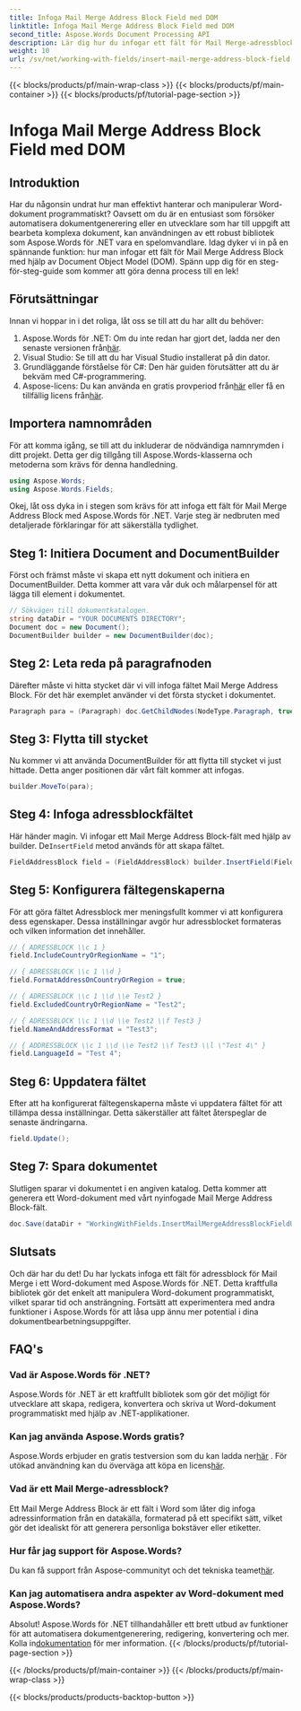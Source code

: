 ```yaml
---
title: Infoga Mail Merge Address Block Field med DOM
linktitle: Infoga Mail Merge Address Block Field med DOM
second_title: Aspose.Words Document Processing API
description: Lär dig hur du infogar ett fält för Mail Merge-adressblock i Word-dokument med Aspose.Words för .NET med den här omfattande, steg-för-steg-guiden.
weight: 10
url: /sv/net/working-with-fields/insert-mail-merge-address-block-field-using-dom/
---
```


{{< blocks/products/pf/main-wrap-class >}}
{{< blocks/products/pf/main-container >}}
{{< blocks/products/pf/tutorial-page-section >}}

# Infoga Mail Merge Address Block Field med DOM

## Introduktion

Har du någonsin undrat hur man effektivt hanterar och manipulerar Word-dokument programmatiskt? Oavsett om du är en entusiast som försöker automatisera dokumentgenerering eller en utvecklare som har till uppgift att bearbeta komplexa dokument, kan användningen av ett robust bibliotek som Aspose.Words för .NET vara en spelomvandlare. Idag dyker vi in på en spännande funktion: hur man infogar ett fält för Mail Merge Address Block med hjälp av Document Object Model (DOM). Spänn upp dig för en steg-för-steg-guide som kommer att göra denna process till en lek!

## Förutsättningar

Innan vi hoppar in i det roliga, låt oss se till att du har allt du behöver:

1.  Aspose.Words för .NET: Om du inte redan har gjort det, ladda ner den senaste versionen från[här](https://releases.aspose.com/words/net/).
2. Visual Studio: Se till att du har Visual Studio installerat på din dator.
3. Grundläggande förståelse för C#: Den här guiden förutsätter att du är bekväm med C#-programmering.
4.  Aspose-licens: Du kan använda en gratis provperiod från[här](https://releases.aspose.com/) eller få en tillfällig licens från[här](https://purchase.aspose.com/temporary-license/).

## Importera namnområden

För att komma igång, se till att du inkluderar de nödvändiga namnrymden i ditt projekt. Detta ger dig tillgång till Aspose.Words-klasserna och metoderna som krävs för denna handledning.

```csharp
using Aspose.Words;
using Aspose.Words.Fields;
```

Okej, låt oss dyka in i stegen som krävs för att infoga ett fält för Mail Merge Address Block med Aspose.Words för .NET. Varje steg är nedbruten med detaljerade förklaringar för att säkerställa tydlighet.

## Steg 1: Initiera Document and DocumentBuilder

Först och främst måste vi skapa ett nytt dokument och initiera en DocumentBuilder. Detta kommer att vara vår duk och målarpensel för att lägga till element i dokumentet.

```csharp
// Sökvägen till dokumentkatalogen.
string dataDir = "YOUR DOCUMENTS DIRECTORY";
Document doc = new Document();
DocumentBuilder builder = new DocumentBuilder(doc);
```

## Steg 2: Leta reda på paragrafnoden

Därefter måste vi hitta stycket där vi vill infoga fältet Mail Merge Address Block. För det här exemplet använder vi det första stycket i dokumentet.

```csharp
Paragraph para = (Paragraph) doc.GetChildNodes(NodeType.Paragraph, true)[0];
```

## Steg 3: Flytta till stycket

Nu kommer vi att använda DocumentBuilder för att flytta till stycket vi just hittade. Detta anger positionen där vårt fält kommer att infogas.

```csharp
builder.MoveTo(para);
```

## Steg 4: Infoga adressblockfältet

Här händer magin. Vi infogar ett Mail Merge Address Block-fält med hjälp av builder. De`InsertField` metod används för att skapa fältet.

```csharp
FieldAddressBlock field = (FieldAddressBlock) builder.InsertField(FieldType.FieldAddressBlock, false);
```

## Steg 5: Konfigurera fältegenskaperna

För att göra fältet Adressblock mer meningsfullt kommer vi att konfigurera dess egenskaper. Dessa inställningar avgör hur adressblocket formateras och vilken information det innehåller.

```csharp
// { ADRESSBLOCK \\c 1 }
field.IncludeCountryOrRegionName = "1";

// { ADRESSBLOCK \\c 1 \\d }
field.FormatAddressOnCountryOrRegion = true;

// { ADRESSBLOCK \\c 1 \\d \\e Test2 }
field.ExcludedCountryOrRegionName = "Test2";

// { ADRESSBLOCK \\c 1 \\d \\e Test2 \\f Test3 }
field.NameAndAddressFormat = "Test3";

// { ADDRESSBLOCK \\c 1 \\d \\e Test2 \\f Test3 \\l \"Test 4\" }
field.LanguageId = "Test 4";
```

## Steg 6: Uppdatera fältet

Efter att ha konfigurerat fältegenskaperna måste vi uppdatera fältet för att tillämpa dessa inställningar. Detta säkerställer att fältet återspeglar de senaste ändringarna.

```csharp
field.Update();
```

## Steg 7: Spara dokumentet

Slutligen sparar vi dokumentet i en angiven katalog. Detta kommer att generera ett Word-dokument med vårt nyinfogade Mail Merge Address Block-fält.

```csharp
doc.Save(dataDir + "WorkingWithFields.InsertMailMergeAddressBlockFieldUsingDOM.docx");
```

## Slutsats

Och där har du det! Du har lyckats infoga ett fält för adressblock för Mail Merge i ett Word-dokument med Aspose.Words för .NET. Detta kraftfulla bibliotek gör det enkelt att manipulera Word-dokument programmatiskt, vilket sparar tid och ansträngning. Fortsätt att experimentera med andra funktioner i Aspose.Words för att låsa upp ännu mer potential i dina dokumentbearbetningsuppgifter.

## FAQ's

### Vad är Aspose.Words för .NET?
Aspose.Words för .NET är ett kraftfullt bibliotek som gör det möjligt för utvecklare att skapa, redigera, konvertera och skriva ut Word-dokument programmatiskt med hjälp av .NET-applikationer.

### Kan jag använda Aspose.Words gratis?
 Aspose.Words erbjuder en gratis testversion som du kan ladda ner[här](https://releases.aspose.com/) . För utökad användning kan du överväga att köpa en licens[här](https://purchase.aspose.com/buy).

### Vad är ett Mail Merge-adressblock?
Ett Mail Merge Address Block är ett fält i Word som låter dig infoga adressinformation från en datakälla, formaterad på ett specifikt sätt, vilket gör det idealiskt för att generera personliga bokstäver eller etiketter.

### Hur får jag support för Aspose.Words?
 Du kan få support från Aspose-communityt och det tekniska teamet[här](https://forum.aspose.com/c/words/8).

### Kan jag automatisera andra aspekter av Word-dokument med Aspose.Words?
Absolut! Aspose.Words för .NET tillhandahåller ett brett utbud av funktioner för att automatisera dokumentgenerering, redigering, konvertering och mer. Kolla in[dokumentation](https://reference.aspose.com/words/net/) för mer information.
{{< /blocks/products/pf/tutorial-page-section >}}

{{< /blocks/products/pf/main-container >}}
{{< /blocks/products/pf/main-wrap-class >}}

{{< blocks/products/products-backtop-button >}}
